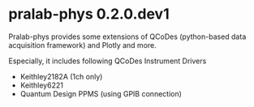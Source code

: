 # pralab-phys 0.2.0.dev1

Pralab-phys provides some extensions of QCoDes (python-based data acquisition framework) and Plotly and more.

Especially, it includes following QCoDes Instrument Drivers

- Keithley2182A (1ch only)
- Keithley6221
- Quantum Design PPMS (using GPIB connection)